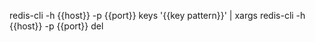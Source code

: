 
redis-cli -h {{host}} -p {{port}} keys '{{key pattern}}' | xargs redis-cli -h {{host}} -p {{port}} del